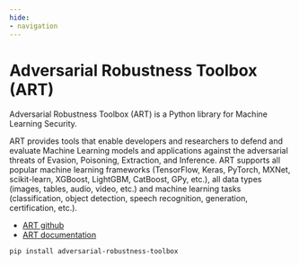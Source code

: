 ```yaml
---
hide:
- navigation
---
```


# Adversarial Robustness Toolbox (ART)

Adversarial Robustness Toolbox (ART) is a Python library for Machine Learning Security. 

ART provides tools that enable developers and researchers to defend and evaluate Machine Learning models and applications against the adversarial threats of Evasion, Poisoning, Extraction, and Inference. ART supports all popular machine learning frameworks (TensorFlow, Keras, PyTorch, MXNet, scikit-learn, XGBoost, LightGBM, CatBoost, GPy, etc.), all data types (images, tables, audio, video, etc.) and machine learning tasks (classification, object detection, speech recognition, generation, certification, etc.). 

- [ART github](https://github.com/Trusted-AI/adversarial-robustness-toolbox)
- [ART documentation](https://adversarial-robustness-toolbox.readthedocs.io/)

```
pip install adversarial-robustness-toolbox
```
